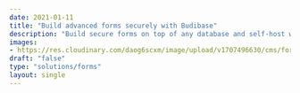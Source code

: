 ```yaml
---
date: 2021-01-11
title: "Build advanced forms securely with Budibase"
description: "Build secure forms on top of any database and self-host within your own infrastructure."
images:
- https://res.cloudinary.com/daog6scxm/image/upload/v1707496630/cms/forms/metaImage2_wyze9v.png
draft: "false"
type: "solutions/forms"
layout: single
---
```


